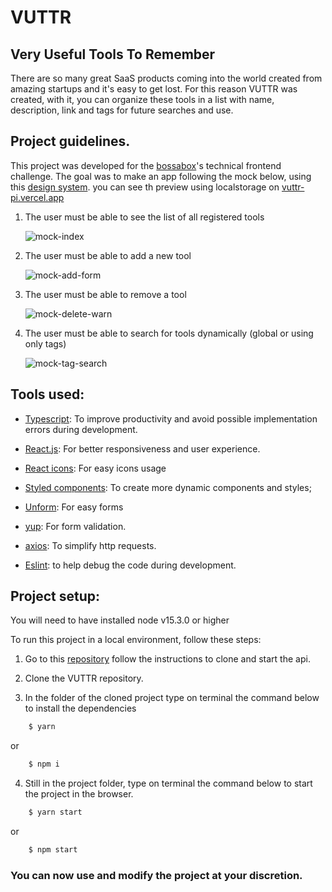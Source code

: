 # VUTTR

## Very Useful Tools To Remember

There are so many great SaaS products coming into the world created from amazing startups and it's easy to get lost. For this reason VUTTR was created, with it, you can organize these tools in a list with name, description, link and tags for future searches and use.

## Project guidelines.

This project was developed for the [bossabox](https://bossabox.com/)'s technical frontend challenge.
The goal was to make an app following the mock below, using this [design system](https://xd.adobe.com/spec/6a82c840-1813-4b23-6919-2ac91409d104-1cb3/grid/).
you can see th preview using localstorage on [vuttr-pi.vercel.app](https://vuttr-pi.vercel.app/)

1. The user must be able to see the list of all registered tools

   ![mock-index](https://github.com/Marcio-Tiene/vuttr/blob/feature/documentation/src/assets/doc-images/mock-add-form.png)

2. The user must be able to add a new tool

   ![mock-add-form](https://github.com/Marcio-Tiene/vuttr/blob/feature/documentation/src/assets/doc-images/mock-add-form.png)

3. The user must be able to remove a tool

   ![mock-delete-warn](https://github.com/Marcio-Tiene/vuttr/blob/feature/documentation/src/assets/doc-images/mock-delete-warn.png)

4. The user must be able to search for tools dynamically (global or using only tags)

   ![mock-tag-search](https://github.com/Marcio-Tiene/vuttr/blob/feature/documentation/src/assets/doc-images/mock-tag-search.png)

## Tools used:

- [Typescript](https://www.typescriptlang.org/): To improve productivity and avoid possible implementation errors during development.

- [React.js](https://reactjs.org/): For better responsiveness and user experience.

- [React icons](https://react-icons.github.io/react-icons/): For easy icons usage

- [Styled components](https://styled-components.com/): To create more dynamic components and styles;

- [Unform](https://unform.dev/): For easy forms

- [yup](https://github.com/jquense/yup): For form validation.

- [axios](https://github.com/axios/axios): To simplify http requests.

- [Eslint](https://eslint.org/): to help debug the code during development.

## Project setup:

You will need to have installed node v15.3.0 or higher

To run this project in a local environment, follow these steps:

1. Go to this [repository](https://gitlab.com/bossabox/challenge-fake-api/tree/master) follow the instructions to clone and start the api.

2. Clone the VUTTR repository.

3. In the folder of the cloned project type on terminal the command below to install the dependencies

```bash
    $ yarn
```

or

```bash
    $ npm i
```

4. Still in the project folder, type on terminal the command below to start the project in the browser.

```bash
    $ yarn start
```

or

```bash
    $ npm start
```

### You can now use and modify the project at your discretion.
